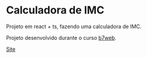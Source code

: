 # Calculadora de IMC

Projeto em react + ts, fazendo uma calculadora de IMC.


Projeto desenvolvido durante o curso [b7web](https://b7web.com.br).


[Site](https://calculacura-imc-ts.netlify.app)

